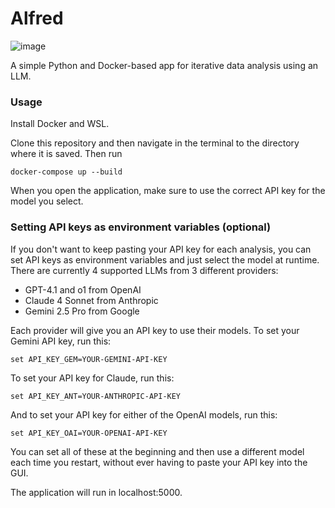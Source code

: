 ﻿# Alfred
![image](https://github.com/user-attachments/assets/28cc3f43-9ad9-466e-bf63-ba1242296da1)



A simple Python and Docker-based app for iterative data analysis using an LLM.

### Usage

Install Docker and WSL.

Clone this repository and then navigate in the terminal to the directory where it is saved. Then run

    docker-compose up --build

When you open the application, make sure to use the correct API key for the model you select.

### Setting API keys as environment variables (optional)

If you don't want to keep pasting your API key for each analysis, you can set API keys as environment variables and just select the model at runtime. 
There are currently 4 supported LLMs from 3 different providers: 
 - GPT-4.1 and o1 from OpenAI
 - Claude 4 Sonnet from Anthropic
 - Gemini 2.5 Pro from Google

Each provider will give you an API key to use their models. To set your Gemini API key, run this:

    set API_KEY_GEM=YOUR-GEMINI-API-KEY

To set your API key for Claude, run this:

    set API_KEY_ANT=YOUR-ANTHROPIC-API-KEY

And to set your API key for either of the OpenAI models, run this:

    set API_KEY_OAI=YOUR-OPENAI-API-KEY

You can set all of these at the beginning and then use a different model each time you restart, without ever having to paste your API key into the GUI.


The application will run in localhost:5000.
